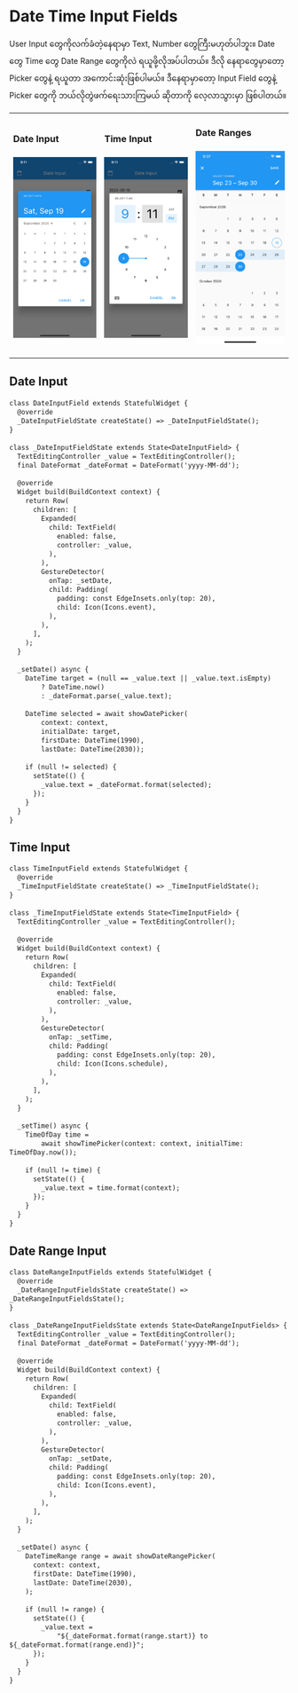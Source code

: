 # Date Time Input Fields

User Input တွေကိုလက်ခံတဲ့နေရာမှာ Text, Number တွေကြီးမဟုတ်ပါဘူး။ Date တွေ Time တွေ Date Range တွေကိုလဲ ရယူဖို့လိုအပ်ပါတယ်။ ဒီလို နေရာတွေမှာတော့ Picker တွေနဲ့ ရယူတာ အကောင်းဆုံးဖြစ်ပါမယ်။ ဒီနေရာမှာတော့ Input Field တွေနဲ့ Picker တွေကို ဘယ်လိုတွဲဖက်ရေးသားကြမယ် ဆိုတာကို လေ့လာသွားမှာ ဖြစ်ပါတယ်။

<table>
  <tr>
    <td>
      <h3>Date Input<h3>
      <img src="../images/date-input.png" width="300" />
    </td>
    <td>
      <h3>Time Input<h3>
      <img src="../images/time-input.png" width="300" />
    </td>
    <td>
      <h3>Date Ranges<h3>
      <img src="../images/date-range-input.png" width="300" />
    </td>
  </tr>
</table>

## Date Input

```
class DateInputField extends StatefulWidget {
  @override
  _DateInputFieldState createState() => _DateInputFieldState();
}

class _DateInputFieldState extends State<DateInputField> {
  TextEditingController _value = TextEditingController();
  final DateFormat _dateFormat = DateFormat('yyyy-MM-dd');

  @override
  Widget build(BuildContext context) {
    return Row(
      children: [
        Expanded(
          child: TextField(
            enabled: false,
            controller: _value,
          ),
        ),
        GestureDetector(
          onTap: _setDate,
          child: Padding(
            padding: const EdgeInsets.only(top: 20),
            child: Icon(Icons.event),
          ),
        ),
      ],
    );
  }

  _setDate() async {
    DateTime target = (null == _value.text || _value.text.isEmpty)
        ? DateTime.now()
        : _dateFormat.parse(_value.text);

    DateTime selected = await showDatePicker(
        context: context,
        initialDate: target,
        firstDate: DateTime(1990),
        lastDate: DateTime(2030));

    if (null != selected) {
      setState(() {
        _value.text = _dateFormat.format(selected);
      });
    }
  }
}
```

## Time Input

```
class TimeInputField extends StatefulWidget {
  @override
  _TimeInputFieldState createState() => _TimeInputFieldState();
}

class _TimeInputFieldState extends State<TimeInputField> {
  TextEditingController _value = TextEditingController();

  @override
  Widget build(BuildContext context) {
    return Row(
      children: [
        Expanded(
          child: TextField(
            enabled: false,
            controller: _value,
          ),
        ),
        GestureDetector(
          onTap: _setTime,
          child: Padding(
            padding: const EdgeInsets.only(top: 20),
            child: Icon(Icons.schedule),
          ),
        ),
      ],
    );
  }

  _setTime() async {
    TimeOfDay time =
        await showTimePicker(context: context, initialTime: TimeOfDay.now());

    if (null != time) {
      setState(() {
        _value.text = time.format(context);
      });
    }
  }
}
```

## Date Range Input

```
class DateRangeInputFields extends StatefulWidget {
  @override
  _DateRangeInputFieldsState createState() => _DateRangeInputFieldsState();
}

class _DateRangeInputFieldsState extends State<DateRangeInputFields> {
  TextEditingController _value = TextEditingController();
  final DateFormat _dateFormat = DateFormat('yyyy-MM-dd');

  @override
  Widget build(BuildContext context) {
    return Row(
      children: [
        Expanded(
          child: TextField(
            enabled: false,
            controller: _value,
          ),
        ),
        GestureDetector(
          onTap: _setDate,
          child: Padding(
            padding: const EdgeInsets.only(top: 20),
            child: Icon(Icons.event),
          ),
        ),
      ],
    );
  }

  _setDate() async {
    DateTimeRange range = await showDateRangePicker(
      context: context,
      firstDate: DateTime(1990),
      lastDate: DateTime(2030),
    );

    if (null != range) {
      setState(() {
        _value.text =
            "${_dateFormat.format(range.start)} to ${_dateFormat.format(range.end)}";
      });
    }
  }
}
```
